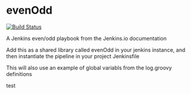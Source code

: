 # evenOdd
[![Build Status](http://jenkins.kumulus.co:8080/buildStatus/icon?job=libraries)](http://jenkins.kumulus.co:8080/job/libraries/)

A Jenkins even/odd playbook from the Jenkins.io documentation

Add this as a shared library called evenOdd in your jenkins
instance, and then instantiate the pipeline in your project Jenkinsfile

This will also use an example of global variabls from the log.groovy
definitions

test

